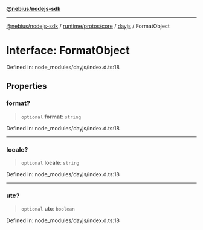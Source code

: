 [**@nebius/nodejs-sdk**](../../../../../README.md)

---

[@nebius/nodejs-sdk](../../../../../README.md) / [runtime/protos/core](../../README.md) / [dayjs](../README.md) / FormatObject

# Interface: FormatObject

Defined in: node_modules/dayjs/index.d.ts:18

## Properties

### format?

> `optional` **format**: `string`

Defined in: node_modules/dayjs/index.d.ts:18

---

### locale?

> `optional` **locale**: `string`

Defined in: node_modules/dayjs/index.d.ts:18

---

### utc?

> `optional` **utc**: `boolean`

Defined in: node_modules/dayjs/index.d.ts:18
